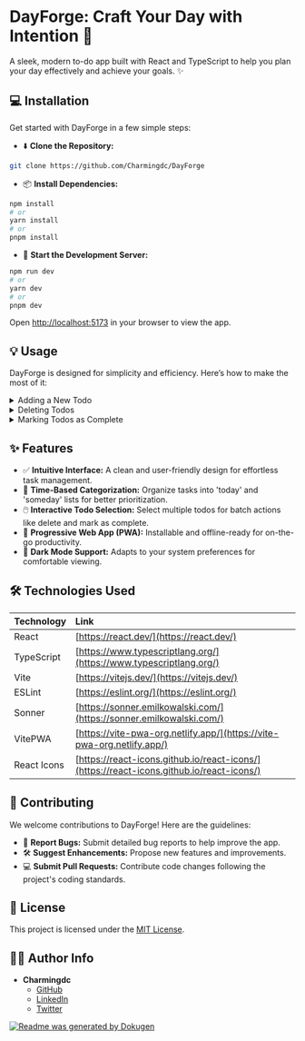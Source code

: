 # **DayForge: Craft Your Day with Intention 🚀**

A sleek, modern to-do app built with React and TypeScript to help you plan your day effectively and achieve your goals. ✨

## 💻 Installation

Get started with DayForge in a few simple steps:

- ⬇️ **Clone the Repository:**

```bash
git clone https://github.com/Charmingdc/DayForge
```

- 📦 **Install Dependencies:**

```bash
npm install
# or
yarn install
# or
pnpm install
```

- 🚀 **Start the Development Server:**

```bash
npm run dev
# or
yarn dev
# or
pnpm dev
```

Open [http://localhost:5173](http://localhost:5173) in your browser to view the app.

## 💡 Usage

DayForge is designed for simplicity and efficiency. Here’s how to make the most of it:

<details>
<summary>Adding a New Todo</summary>

1.  Tap the **Add** icon in the footer.
2.  Enter your todo text in the input field.
3.  Select either **today** or **someday** for the todo time.
4.  Click the **Add Todo** button.
</details>

<details>
<summary>Deleting Todos</summary>

1.  Select the todos you wish to delete by tapping the select button next to each todo.
2.  Tap the **Trash** icon in the footer.
</details>

<details>
<summary>Marking Todos as Complete</summary>

1.  Select the todos you wish to mark by tapping the select button next to each todo.
2.  Tap the **Checkmark** icon in the footer.
</details>

## ✨ Features

- ✅ **Intuitive Interface:** A clean and user-friendly design for effortless task management.
- 📅 **Time-Based Categorization:** Organize tasks into 'today' and 'someday' lists for better prioritization.
- 🖱️ **Interactive Todo Selection:** Select multiple todos for batch actions like delete and mark as complete.
- 📱 **Progressive Web App (PWA):** Installable and offline-ready for on-the-go productivity.
- 🎨 **Dark Mode Support:** Adapts to your system preferences for comfortable viewing.

## 🛠️ Technologies Used

| Technology          | Link                                       |
| :------------------ | :----------------------------------------- |
| React               | [https://react.dev/](https://react.dev/)   |
| TypeScript          | [https://www.typescriptlang.org/](https://www.typescriptlang.org/) |
| Vite                | [https://vitejs.dev/](https://vitejs.dev/) |
| ESLint              | [https://eslint.org/](https://eslint.org/) |
| Sonner              | [https://sonner.emilkowalski.com/](https://sonner.emilkowalski.com/) |
| VitePWA             | [https://vite-pwa-org.netlify.app/](https://vite-pwa-org.netlify.app/) |
| React Icons         | [https://react-icons.github.io/react-icons/](https://react-icons.github.io/react-icons/) |

## 🤝 Contributing

We welcome contributions to DayForge! Here are the guidelines:

- 🐛 **Report Bugs:** Submit detailed bug reports to help improve the app.
- 🛠️ **Suggest Enhancements:** Propose new features and improvements.
- 💻 **Submit Pull Requests:** Contribute code changes following the project's coding standards.

## 📜 License

This project is licensed under the [MIT License](LICENSE).

## 🧑‍💻 Author Info

- **Charmingdc**
    - [GitHub](https://github.com/Charmingdc)
    - [LinkedIn](https://www.linkedin.com/in/david-charming/)
    - [Twitter](https://twitter.com/CharmingDavidC)

[![Readme was generated by Dokugen](https://img.shields.io/badge/Built%20with-Dokugen-brightgreen)](https://github.com/samueltuoyo15/Dokugen)

